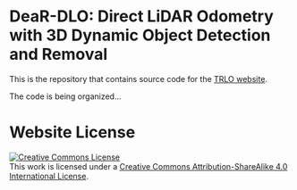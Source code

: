 # DeaR-DLO: Direct LiDAR Odometry with 3D Dynamic Object Detection and Removal

This is the repository that contains source code for the [TRLO website](https://yaepiii.github.io/TRLO/).

The code is being organized...

# Website License
<a rel="license" href="http://creativecommons.org/licenses/by-sa/4.0/"><img alt="Creative Commons License" style="border-width:0" src="https://i.creativecommons.org/l/by-sa/4.0/88x31.png" /></a><br />This work is licensed under a <a rel="license" href="http://creativecommons.org/licenses/by-sa/4.0/">Creative Commons Attribution-ShareAlike 4.0 International License</a>.
